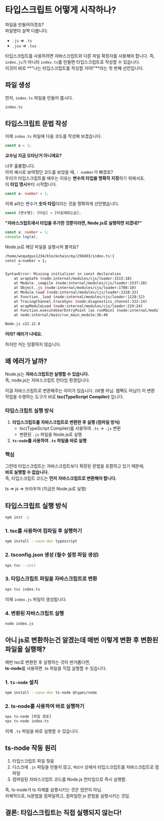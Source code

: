 # 타입스크립트 어떻게 시작하나?

파일을 만들어야겠죠?  
파일명이 살짝 다릅니다.

- `.js` => `.ts`
- `.jsx` => `.tsx`

타입스크립트를 사용하려면 자바스크립트와 다른 파일 확장자를 사용해야 합니다.
즉, `index.js`가 아니라 `index.ts`를 만들면 타입스크립트로 작성할 수 있습니다.  
이것이 바로 **"나는 타입스크립트를 작성할 거야!"**라는 첫 번째 선언입니다.

## 파일 생성

먼저, `index.ts` 파일을 만들어 봅시다.

```sh
index.ts
```

## 타입스크립트 문법 작성

이제 `index.ts` 파일에 다음 코드를 작성해 보겠습니다.

```ts
const a = 1;
```

**교수님 지금 오타난거 아니에요?**

너무 훌륭합니다.  
아까 예시로 보여줬던 코드를 보았을 때, `: number`가 빠졌죠?  
우리가 타입스크립트를 배우는 이유는 **변수의 타입을 명확히 지정**하기 위해서죠.  
이 **타입 명시**부터 시작합니다.

```ts
const a: number = 1;
```

이제 a라는 변수가 **숫자 타입**이라는 것을 명확하게 선언했습니다.

```ts
const [변수명]: [타입] = [타입에맞는값];
```

**"자바스크립트에서 타입을 추가한 것뿐이라면, Node.js로 실행하면 되겠네?"**

```ts
const a: number = 1;
console.log(a);
```

Node.js로 해당 파일을 실행시켜 볼까요?

```sh
/home/wnqudgus1234/blockchain/my/250403/index.ts:1
const a:number = 1;
      ^

SyntaxError: Missing initializer in const declaration
    at wrapSafe (node:internal/modules/cjs/loader:1515:18)
    at Module._compile (node:internal/modules/cjs/loader:1537:20)
    at Object..js (node:internal/modules/cjs/loader:1708:10)
    at Module.load (node:internal/modules/cjs/loader:1318:32)
    at Function._load (node:internal/modules/cjs/loader:1128:12)
    at TracingChannel.traceSync (node:diagnostics_channel:322:14)
    at wrapModuleLoad (node:internal/modules/cjs/loader:219:24)
    at Function.executeUserEntryPoint [as runMain] (node:internal/modules/run_main:170:5)
    at node:internal/main/run_main_module:36:49

Node.js v22.12.0
```

**어라? 에러가 나네요.**

하지만 저는 당황하지 않습니다.

## 왜 에러가 날까?

Node.js는 **자바스크립트만 실행할 수 있습니다.**  
즉, node.js는 자바스크립트 런타임 환경입니다.

이걸 자바스크립트로 변환해주는 아이가 있습니다. (바벨 아님. 웹팩도 아님!!)
이 변환 작업을 수행하는 도구가 바로 **tsc(TypeScript Compiler)** 입니다.

### 타입스크립트 실행 방식

1. **타입스크립트를 자바스크립트로 변환한 후 실행 (컴파일 방식)**
   - tsc(TypeScript Compiler)를 사용하여 `.ts` → `.js` 변환
   - 변환된 `.js` 파일을 Node.js로 실행
2. **`ts-node`를 사용하여 `.ts` 파일을 바로 실행**

### 핵심

그런데 타입스크립트는 자바스크립트보다 확장된 문법을 포함하고 있기 때문에,  
**바로 실행할 수 없습니다.**  
즉, 타입스크립트 코드는 **먼저 자바스크립트로 변환해야 합니다.**

ts => js => 브라우저 (지금은 Node.js로 실행)

## 타입스크립트 실행 방식

```sh
npm init -y
```

### 1. tsc를 사용하여 컴파일 후 실행하기

```sh
npm install --save-dev typescript
```

### 2. tsconfig.json 생성 (필수 설정 파일 생성)

```sh
npx tsc --init
```

### 3. 타입스크립트 파일을 자바스크립트로 변환

```sh
npx tsc index.ts
```

이제 `index.js` 파일이 생성됩니다.

### 4. 변환된 자바스크립트 실행

```sh
node index.js
```

## 아니 js로 변환하는건 알겠는데 매번 이렇게 변환 후 변환된 파일을 실행해?

매번 tsc로 변환한 후 실행하는 것이 번거롭다면,  
**ts-node**를 사용하면 .ts 파일을 직접 실행할 수 있습니다.

### 1. `ts-node` 설치

```sh
npm install --save-dev ts-node @types/node
```

### 2. ts-node를 사용하여 바로 실행하기

```bash
npx ts-node [파일 경로]
npx ts-node index.ts
```

이제 `.ts` 파일을 바로 실행할 수 있습니다.

## ts-node 작동 원리

1. 타입스크립트 파일 찾음
2. 디스크에 `.js` 파일을 만들지 않고, `메모리` 상에서 타입스크립트를 자바스크립트로 컴파일
3. 컴파일된 자바스크립트 코드를 Node.js 런타임으로 즉시 실행함.

즉, ts-node가 ts 자체를 실행시키는 것은 엄연히 아님.  
자체적으로, ts문법을 컴파일하고, 컴파일한 js 문법을 실행시키는 것임.

## 결론: 타입스크립트는 직접 실행되지 않는다!
